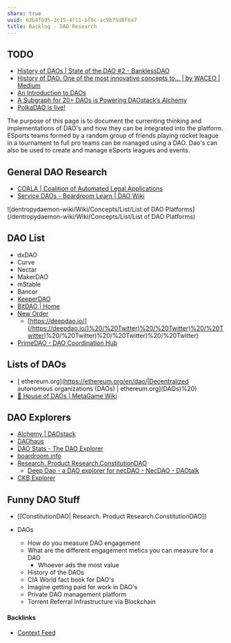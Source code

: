 ```yaml
---
share: true
uuid: 63b4f695-2c15-4f11-bf8c-ac9b75d8f6a7
title: Backlog - DAO Research
---
```

## TODO

* [History of DAOs | State of the DAO #2 - BanklessDAO](https://banklessdao.substack.com/p/history-of-daos-state-of-the-dao)
* [History of DAO. One of the most innovative concepts to… | by WACEO | Medium](https://waceo.medium.com/history-of-dao-ac768a07ca37)
* [An Introduction to DAOs](https://www.one37pm.com/nft/finance/what-is-a-dao)
* [A Subgraph for 20+ DAOs is Powering DAOstack’s Alchemy](https://thegraph.com/blog/daostack-alchemy)
* [PolkaDAO is live!](https://polkadot.network/blog/polkadao-is-live/)

The purpose of this page is to document the currenting thinking and implementations of DAO's and how they can be integrated into the  platform. ESports teams formed by a random group of friends playing rocket league in a tournament to full pro teams can be managed using a DAO. Dao's can also be used to create and manage eSports leagues and events.


## General DAO Research

* [COALA | Coalition of Automated Legal Applications](https://coala.global/)
* [Service DAOs - Boardroom Learn | DAO Wiki](https://learn.boardroom.info/Directory/service-daos/)

![dentropydaemon-wiki/Wiki/Concepts/List/List of DAO Platforms](/dentropydaemon-wiki/Wiki/Concepts/List/List of DAO Platforms)
## DAO List

* dxDAO
* Curve
* Nectar
* MakerDAO
* mStable
* Bancor
* [KeeperDAO](https://www.keeperdao.com/)
* [BitDAO | Home](https://www.bitdao.io/)
* [New Order](https://www.neworder.network/)
  * [https://deepdao.io/](/https://deepdao.io/)%20/%20Twitter)%20/%20Twitter)%20/%20Twitter)%20/%20Twitter)%20/%20Twitter)%20/%20Twitter)
* [PrimeDAO - DAO Coordination Hub](https://www.prime.xyz/)

## Lists of DAOs

* [ ethereum.org](https://ethereum.org/en/dao/|Decentralized autonomous organizations (DAOs) | ethereum.org](DAOs)%20)
* [💫 House of DAOs | MetaGame Wiki](https://wiki.metagame.wtf/docs/great-houses/house-of-daos)

## DAO Explorers

* [Alchemy | DAOstack](https://v1.alchemy.do/)
* [DAOhaus](https://app.daohaus.club/explore)
* [DAO Stats - The DAO Explorer](https://daostats.github.io/)
* [boardroom.info](https://www.boardroom.info/)
* [ Research. Product Research.ConstitutionDAO](/ConstitutionDAO)
  * [Deep Dao - a DAO explorer for necDAO - NecDAO - DAOtalk](https://daotalk.org/t/deep-dao-a-dao-explorer-for-necdao/1209)
* [CKB Explorer](https://explorer.nervos.org/nervosdao)

## Funny DAO Stuff

* [[ConstitutionDAO| Research. Product Research.ConstitutionDAO]]

* DAOs
  * How do you measure DAO engagement
  * What are the different engagement metics you can measure for a DAO
    * Whoever ads the most value
  * History of the DAOs
  * CIA World fact book for DAO's
  * Imagine getting paid for work in DAO's
  * Private DAO management platform
  * Torrent Referral Infrastructure via Blockchain


#### Backlinks

* [Context Feed](/645edce8-3a74-423c-a889-6fec0c1beaa9)